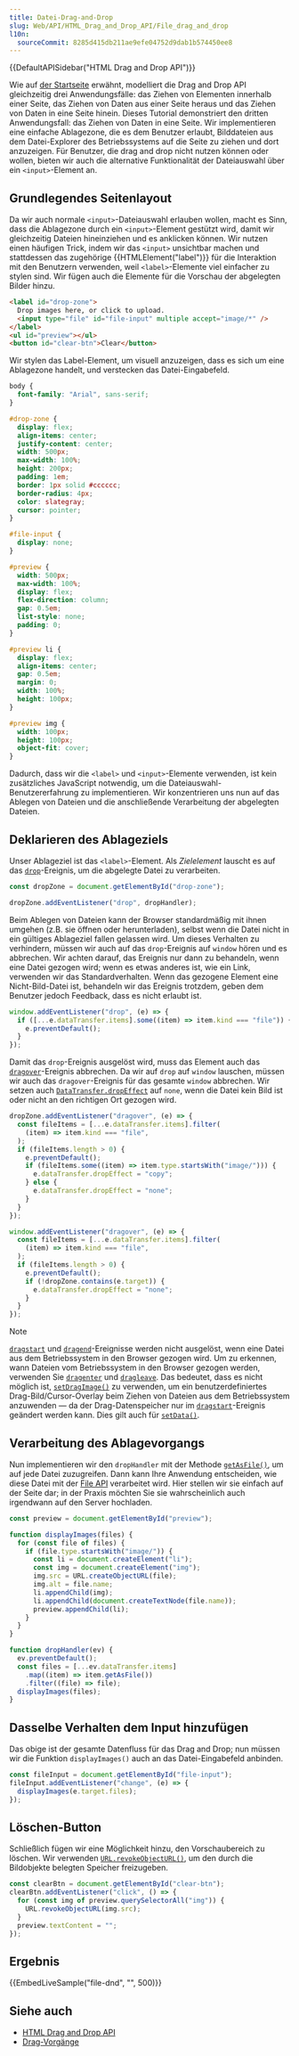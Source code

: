 ```yaml
---
title: Datei-Drag-and-Drop
slug: Web/API/HTML_Drag_and_Drop_API/File_drag_and_drop
l10n:
  sourceCommit: 8285d415db211ae9efe04752d9dab1b574450ee8
---
```


{{DefaultAPISidebar("HTML Drag and Drop API")}}

Wie auf [der Startseite](/de/docs/Web/API/HTML_Drag_and_Drop_API#concepts_and_usage) erwähnt, modelliert die Drag and Drop API gleichzeitig drei Anwendungsfälle: das Ziehen von Elementen innerhalb einer Seite, das Ziehen von Daten aus einer Seite heraus und das Ziehen von Daten in eine Seite hinein. Dieses Tutorial demonstriert den dritten Anwendungsfall: das Ziehen von Daten in eine Seite. Wir implementieren eine einfache Ablagezone, die es dem Benutzer erlaubt, Bilddateien aus dem Datei-Explorer des Betriebssystems auf die Seite zu ziehen und dort anzuzeigen. Für Benutzer, die drag and drop nicht nutzen können oder wollen, bieten wir auch die alternative Funktionalität der Dateiauswahl über ein `<input>`-Element an.

## Grundlegendes Seitenlayout

Da wir auch normale `<input>`-Dateiauswahl erlauben wollen, macht es Sinn, dass die Ablagezone durch ein `<input>`-Element gestützt wird, damit wir gleichzeitig Dateien hineinziehen und es anklicken können. Wir nutzen einen häufigen Trick, indem wir das `<input>` unsichtbar machen und stattdessen das zugehörige {{HTMLElement("label")}} für die Interaktion mit den Benutzern verwenden, weil `<label>`-Elemente viel einfacher zu stylen sind. Wir fügen auch die Elemente für die Vorschau der abgelegten Bilder hinzu.

```html live-sample___file-dnd
<label id="drop-zone">
  Drop images here, or click to upload.
  <input type="file" id="file-input" multiple accept="image/*" />
</label>
<ul id="preview"></ul>
<button id="clear-btn">Clear</button>
```

Wir stylen das Label-Element, um visuell anzuzeigen, dass es sich um eine Ablagezone handelt, und verstecken das Datei-Eingabefeld.

```css live-sample___file-dnd
body {
  font-family: "Arial", sans-serif;
}

#drop-zone {
  display: flex;
  align-items: center;
  justify-content: center;
  width: 500px;
  max-width: 100%;
  height: 200px;
  padding: 1em;
  border: 1px solid #cccccc;
  border-radius: 4px;
  color: slategray;
  cursor: pointer;
}

#file-input {
  display: none;
}

#preview {
  width: 500px;
  max-width: 100%;
  display: flex;
  flex-direction: column;
  gap: 0.5em;
  list-style: none;
  padding: 0;
}

#preview li {
  display: flex;
  align-items: center;
  gap: 0.5em;
  margin: 0;
  width: 100%;
  height: 100px;
}

#preview img {
  width: 100px;
  height: 100px;
  object-fit: cover;
}
```

Dadurch, dass wir die `<label>` und `<input>`-Elemente verwenden, ist kein zusätzliches JavaScript notwendig, um die Dateiauswahl-Benutzererfahrung zu implementieren. Wir konzentrieren uns nun auf das Ablegen von Dateien und die anschließende Verarbeitung der abgelegten Dateien.

## Deklarieren des Ablageziels

Unser Ablageziel ist das `<label>`-Element. Als _Zielelement_ lauscht es auf das [`drop`](/de/docs/Web/API/HTMLElement/drop_event)-Ereignis, um die abgelegte Datei zu verarbeiten.

```js live-sample___file-dnd
const dropZone = document.getElementById("drop-zone");

dropZone.addEventListener("drop", dropHandler);
```

Beim Ablegen von Dateien kann der Browser standardmäßig mit ihnen umgehen (z.B. sie öffnen oder herunterladen), selbst wenn die Datei nicht in ein gültiges Ablageziel fallen gelassen wird. Um dieses Verhalten zu verhindern, müssen wir auch auf das `drop`-Ereignis auf `window` hören und es abbrechen. Wir achten darauf, das Ereignis nur dann zu behandeln, wenn eine Datei gezogen wird; wenn es etwas anderes ist, wie ein Link, verwenden wir das Standardverhalten. Wenn das gezogene Element eine Nicht-Bild-Datei ist, behandeln wir das Ereignis trotzdem, geben dem Benutzer jedoch Feedback, dass es nicht erlaubt ist.

```js live-sample___file-dnd
window.addEventListener("drop", (e) => {
  if ([...e.dataTransfer.items].some((item) => item.kind === "file")) {
    e.preventDefault();
  }
});
```

Damit das `drop`-Ereignis ausgelöst wird, muss das Element auch das [`dragover`](/de/docs/Web/API/HTMLElement/dragover_event)-Ereignis abbrechen. Da wir auf `drop` auf `window` lauschen, müssen wir auch das `dragover`-Ereignis für das gesamte `window` abbrechen. Wir setzen auch [`DataTransfer.dropEffect`](/de/docs/Web/API/DataTransfer/dropEffect) auf `none`, wenn die Datei kein Bild ist oder nicht an den richtigen Ort gezogen wird.

```js live-sample___file-dnd
dropZone.addEventListener("dragover", (e) => {
  const fileItems = [...e.dataTransfer.items].filter(
    (item) => item.kind === "file",
  );
  if (fileItems.length > 0) {
    e.preventDefault();
    if (fileItems.some((item) => item.type.startsWith("image/"))) {
      e.dataTransfer.dropEffect = "copy";
    } else {
      e.dataTransfer.dropEffect = "none";
    }
  }
});

window.addEventListener("dragover", (e) => {
  const fileItems = [...e.dataTransfer.items].filter(
    (item) => item.kind === "file",
  );
  if (fileItems.length > 0) {
    e.preventDefault();
    if (!dropZone.contains(e.target)) {
      e.dataTransfer.dropEffect = "none";
    }
  }
});
```

> [!NOTE]
> [`dragstart`](/de/docs/Web/API/HTMLElement/dragstart_event) und [`dragend`](/de/docs/Web/API/HTMLElement/dragend_event)-Ereignisse werden nicht ausgelöst, wenn eine Datei aus dem Betriebssystem in den Browser gezogen wird. Um zu erkennen, wann Dateien vom Betriebssystem in den Browser gezogen werden, verwenden Sie [`dragenter`](/de/docs/Web/API/HTMLElement/dragenter_event) und [`dragleave`](/de/docs/Web/API/HTMLElement/dragleave_event).
> Das bedeutet, dass es nicht möglich ist, [`setDragImage()`](/de/docs/Web/API/DataTransfer/setDragImage) zu verwenden, um ein benutzerdefiniertes Drag-Bild/Cursor-Overlay beim Ziehen von Dateien aus dem Betriebssystem anzuwenden — da der Drag-Datenspeicher nur im [`dragstart`](/de/docs/Web/API/HTMLElement/dragstart_event)-Ereignis geändert werden kann. Dies gilt auch für [`setData()`](/de/docs/Web/API/DataTransfer/setData).

## Verarbeitung des Ablagevorgangs

Nun implementieren wir den `dropHandler` mit der Methode [`getAsFile()`](/de/docs/Web/API/DataTransferItem/getAsFile), um auf jede Datei zuzugreifen. Dann kann Ihre Anwendung entscheiden, wie diese Datei mit der [File API](/de/docs/Web/API/File_API) verarbeitet wird. Hier stellen wir sie einfach auf der Seite dar; in der Praxis möchten Sie sie wahrscheinlich auch irgendwann auf den Server hochladen.

```js live-sample___file-dnd
const preview = document.getElementById("preview");

function displayImages(files) {
  for (const file of files) {
    if (file.type.startsWith("image/")) {
      const li = document.createElement("li");
      const img = document.createElement("img");
      img.src = URL.createObjectURL(file);
      img.alt = file.name;
      li.appendChild(img);
      li.appendChild(document.createTextNode(file.name));
      preview.appendChild(li);
    }
  }
}

function dropHandler(ev) {
  ev.preventDefault();
  const files = [...ev.dataTransfer.items]
    .map((item) => item.getAsFile())
    .filter((file) => file);
  displayImages(files);
}
```

## Dasselbe Verhalten dem Input hinzufügen

Das obige ist der gesamte Datenfluss für das Drag and Drop; nun müssen wir die Funktion `displayImages()` auch an das Datei-Eingabefeld anbinden.

```js live-sample___file-dnd
const fileInput = document.getElementById("file-input");
fileInput.addEventListener("change", (e) => {
  displayImages(e.target.files);
});
```

## Löschen-Button

Schließlich fügen wir eine Möglichkeit hinzu, den Vorschaubereich zu löschen. Wir verwenden [`URL.revokeObjectURL()`](/de/docs/Web/API/URL/revokeObjectURL_static), um den durch die Bildobjekte belegten Speicher freizugeben.

```js live-sample___file-dnd
const clearBtn = document.getElementById("clear-btn");
clearBtn.addEventListener("click", () => {
  for (const img of preview.querySelectorAll("img")) {
    URL.revokeObjectURL(img.src);
  }
  preview.textContent = "";
});
```

## Ergebnis

{{EmbedLiveSample("file-dnd", "", 500)}}

## Siehe auch

- [HTML Drag and Drop API](/de/docs/Web/API/HTML_Drag_and_Drop_API)
- [Drag-Vorgänge](/de/docs/Web/API/HTML_Drag_and_Drop_API/Drag_operations)
